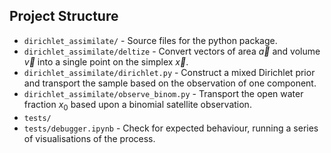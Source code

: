 
## Project Structure

- `dirichlet_assimilate/` - Source files for the python package.
- `dirichlet_assimilate/deltize` - Convert vectors of area $\vec{a}$ and volume $\vec{v}$ into a single point on the simplex $\vec{x}$.
- `dirichlet_assimilate/dirichlet.py` - Construct a mixed Dirichlet prior and transport the sample based on the observation of one component.
- `dirichlet_assimilate/observe_binom.py` - Transport the open water fraction $x_0$ based upon a binomial satellite observation.
- `tests/` 
- `tests/debugger.ipynb` - Check for expected behaviour, running a series of visualisations of the process.


